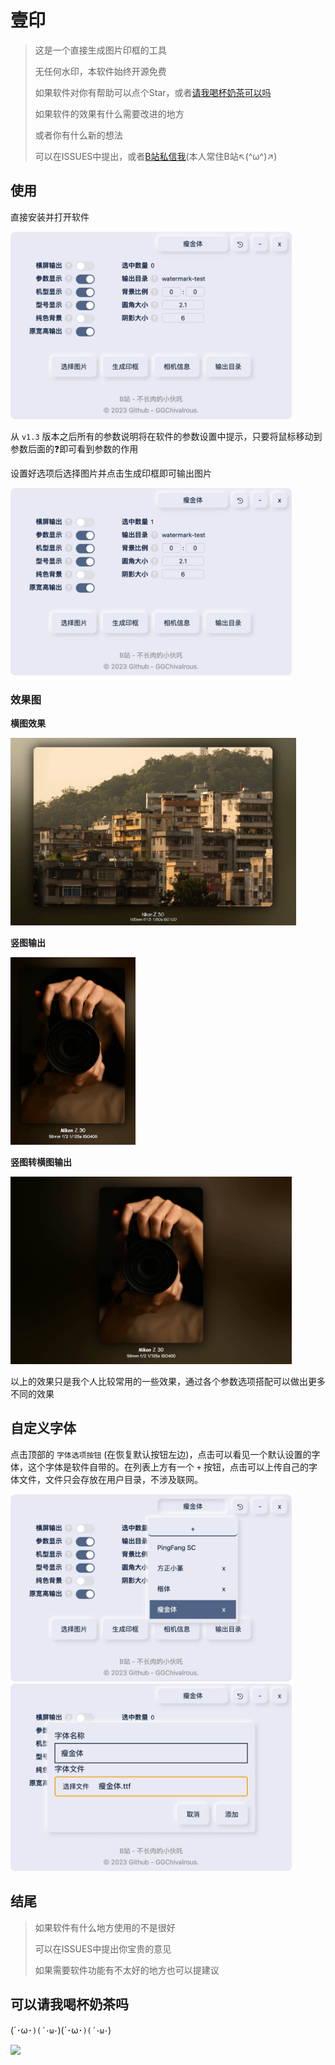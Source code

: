 # 壹印

> 这是一个直接生成图片印框的工具
>
> 无任何水印，本软件始终开源免费
>
> 如果软件对你有帮助可以点个Star，或者[请我喝杯奶茶可以吗](#可以请我喝杯奶茶吗)
>
> 如果软件的效果有什么需要改进的地方
>
> 或者你有什么新的想法
>
> 可以在ISSUES中提出，或者[B站私信我](https://space.bilibili.com/94829489)(本人常住B站↖(^ω^)↗)

## 使用

直接安装并打开软件

<img src="static/软件界面.jpg" height="300" />

从 `v1.3` 版本之后所有的参数说明将在软件的参数设置中提示，只要将鼠标移动到参数后面的❓即可看到参数的作用

设置好选项后选择图片并点击生成印框即可输出图片

<img src="static/输出印框.jpg" height="300" />

### 效果图

**横图效果**

<img src="static/最终效果.jpg" height="300" />

**竖图输出**

<img src="static/最终效果.png" height="300" />

**竖图转横图输出**

<img src="static/最终效果-竖转横.jpeg" height="300" />

以上的效果只是我个人比较常用的一些效果，通过各个参数选项搭配可以做出更多不同的效果

## 自定义字体

点击顶部的 `字体选项按钮` (在恢复默认按钮左边)，点击可以看见一个默认设置的字体，这个字体是软件自带的。在列表上方有一个 `+` 按钮，点击可以上传自己的字体文件，文件只会存放在用户目录，不涉及联网。

<img src="static/字体列表.jpg" height="300" />

<img src="static/添加字体.jpg" height="300" />

## 结尾

> 如果软件有什么地方使用的不是很好
>
> 可以在ISSUES中提出你宝贵的意见
>
> 如果需要软件功能有不太好的地方也可以提建议

## 可以请我喝杯奶茶吗

(´･ω･`)(´･ω･`)(´･ω･`)(´･ω･`)

<img src="https://user-images.githubusercontent.com/76425888/285598346-907d3716-5865-40b0-b923-bbb084caceda.JPG" height="300" />
